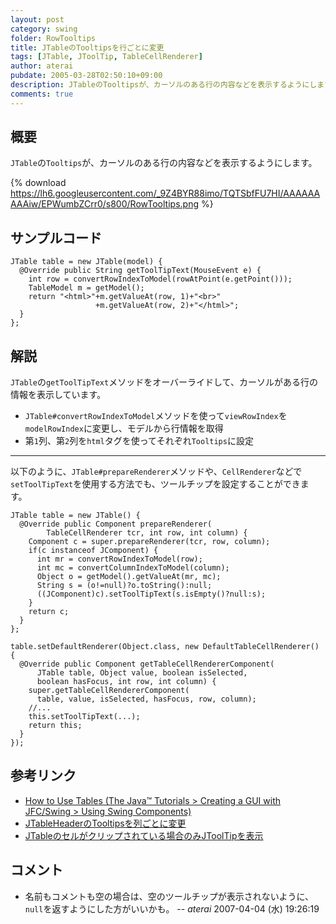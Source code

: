 ```yaml
---
layout: post
category: swing
folder: RowTooltips
title: JTableのTooltipsを行ごとに変更
tags: [JTable, JToolTip, TableCellRenderer]
author: aterai
pubdate: 2005-03-28T02:50:10+09:00
description: JTableのTooltipsが、カーソルのある行の内容などを表示するようにします。
comments: true
---
```

## 概要
`JTable`の`Tooltips`が、カーソルのある行の内容などを表示するようにします。

{% download https://lh6.googleusercontent.com/_9Z4BYR88imo/TQTSbfFU7HI/AAAAAAAAAiw/EPWumbZCrr0/s800/RowTooltips.png %}

## サンプルコード
<pre class="prettyprint"><code>JTable table = new JTable(model) {
  @Override public String getToolTipText(MouseEvent e) {
    int row = convertRowIndexToModel(rowAtPoint(e.getPoint()));
    TableModel m = getModel();
    return "&lt;html&gt;"+m.getValueAt(row, 1)+"&lt;br&gt;"
                   +m.getValueAt(row, 2)+"&lt;/html&gt;";
  }
};
</code></pre>

## 解説
`JTable`の`getToolTipText`メソッドをオーバーライドして、カーソルがある行の情報を表示しています。

- `JTable#convertRowIndexToModel`メソッドを使って`viewRowIndex`を`modelRowIndex`に変更し、モデルから行情報を取得
- 第`1`列、第`2`列を`html`タグを使ってそれぞれ`Tooltips`に設定

<!-- dummy comment line for breaking list -->



- - - -
以下のように、`JTable#prepareRenderer`メソッドや、`CellRenderer`などで`setToolTipText`を使用する方法でも、ツールチップを設定することができます。

<pre class="prettyprint"><code>JTable table = new JTable() {
  @Override public Component prepareRenderer(
        TableCellRenderer tcr, int row, int column) {
    Component c = super.prepareRenderer(tcr, row, column);
    if(c instanceof JComponent) {
      int mr = convertRowIndexToModel(row);
      int mc = convertColumnIndexToModel(column);
      Object o = getModel().getValueAt(mr, mc);
      String s = (o!=null)?o.toString():null;
      ((JComponent)c).setToolTipText(s.isEmpty()?null:s);
    }
    return c;
  }
};
</code></pre>
<pre class="prettyprint"><code>table.setDefaultRenderer(Object.class, new DefaultTableCellRenderer() {
  @Override public Component getTableCellRendererComponent(
      JTable table, Object value, boolean isSelected,
      boolean hasFocus, int row, int column) {
    super.getTableCellRendererComponent(
      table, value, isSelected, hasFocus, row, column);
    //...
    this.setToolTipText(...);
    return this;
  }
});
</code></pre>

## 参考リンク
- [How to Use Tables (The Java™ Tutorials > Creating a GUI with JFC/Swing > Using Swing Components)](http://docs.oracle.com/javase/tutorial/uiswing/components/table.html#celltooltip)
- [JTableHeaderのTooltipsを列ごとに変更](http://ateraimemo.com/Swing/HeaderTooltips.html)
- [JTableのセルがクリップされている場合のみJToolTipを表示](http://ateraimemo.com/Swing/ClippedCellTooltips.html)

<!-- dummy comment line for breaking list -->

## コメント
- 名前もコメントも空の場合は、空のツールチップが表示されないように、`null`を返すようにした方がいいかも。 -- *aterai* 2007-04-04 (水) 19:26:19

<!-- dummy comment line for breaking list -->
